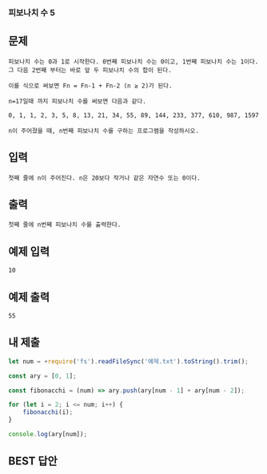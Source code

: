 ### 피보나치 수 5

## 문제

```
피보나치 수는 0과 1로 시작한다. 0번째 피보나치 수는 0이고, 1번째 피보나치 수는 1이다. 그 다음 2번째 부터는 바로 앞 두 피보나치 수의 합이 된다.

이를 식으로 써보면 Fn = Fn-1 + Fn-2 (n ≥ 2)가 된다.

n=17일때 까지 피보나치 수를 써보면 다음과 같다.

0, 1, 1, 2, 3, 5, 8, 13, 21, 34, 55, 89, 144, 233, 377, 610, 987, 1597

n이 주어졌을 때, n번째 피보나치 수를 구하는 프로그램을 작성하시오.
```

## 입력

```
첫째 줄에 n이 주어진다. n은 20보다 작거나 같은 자연수 또는 0이다.
```

## 출력

```
첫째 줄에 n번째 피보나치 수를 출력한다.
```

## 예제 입력

```
10
```

## 예제 출력

```
55
```

## 내 제출

```js
let num = +require('fs').readFileSync('예제.txt').toString().trim();

const ary = [0, 1];

const fibonacchi = (num) => ary.push(ary[num - 1] + ary[num - 2]);

for (let i = 2; i <= num; i++) {
    fibonacchi(i);
}

console.log(ary[num]);
```

## BEST 답안

```js

```

